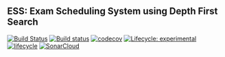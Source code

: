 ESS: Exam Scheduling System using Depth First Search
----------------------------------------------------------------------------
[![Build Status](https://travis-ci.com/RobbiNespu/ESS.svg?branch=master)](https://travis-ci.com/RobbiNespu/ESS)
[![Build status](https://ci.appveyor.com/api/projects/status/mlj7dtgd4c0iysbl?svg=true)](https://ci.appveyor.com/project/RobbiNespu/ess)
[![codecov](https://codecov.io/gh/RobbiNespu/ESS/branch/master/graph/badge.svg)](https://codecov.io/gh/RobbiNespu/ESS)
[![Lifecycle: experimental](https://img.shields.io/badge/lifecycle-experimental-orange.svg)](https://www.tidyverse.org/lifecycle/#experimental)
[![lifecycle](https://lifecycle.r-lib.org/articles/figures/lifecycle-experimental.svg)](https://lifecycle.r-lib.org/articles/stages.html#experimental)
[![SonarCloud](https://sonarcloud.io/images/project_badges/sonarcloud-black.svg)](https://sonarcloud.io/dashboard?id=RobbiNespu_ESS)
